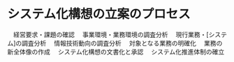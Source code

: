 # システム化構想の立案のプロセス
　経営要求・課題の確認
　事業環境・業務環境の調査分析
　現行業務・[システム]の調査分析
　情報技術動向の調査分析
　対象となる業務の明確化
　業務の新全体像の作成
　システム化構想の文書化と承認
　システム化推進体制の確立
